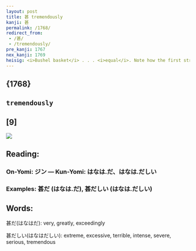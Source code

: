 ```yaml
---
layout: post
title: 甚 tremendously
kanji: 甚
permalink: /1768/
redirect_from:
 - /甚/
 - /tremendously/
pre_kanji: 1767
nex_kanji: 1769
heisig: <i>Bushel basket</i> . . . <i>equal</i>. Note how the first stroke of <i>equal</i> doubles up with the sixth stroke of the <i>bushel basket</i>, and how the <i>animal legs</i> of the <i>bushel basket</i> are dropped to make room for the <i>human legs</i> of <i>equal</i>.
---
```


## {1768}

## `tremendously`

## [9]

<div class="stroke"><img src="E7949A.png" /></div>

## Reading:

### On-Yomi: ジン &mdash; Kun-Yomi: はなは.だ、はなは.だしい

### Examples: 甚だ (はなは.だ), 甚だしい (はなは.だしい)

## Words:

甚だ(はなはだ): very, greatly, exceedingly

甚だしい(はなはだしい): extreme, excessive, terrible, intense, severe, serious, tremendous
